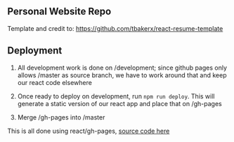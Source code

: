 Personal Website Repo
-----

Template and credit to: https://github.com/tbakerx/react-resume-template


Deployment
-----

1. All development work is done on /development; since github pages only allows /master as source branch, we have to work around that and keep our react code elsewhere

2. Once ready to deploy on development, run `npm run deploy`. This will generate a static version of our react app and place that on /gh-pages

3. Merge /gh-pages into /master

This is all done using react/gh-pages, [source code here](https://github.com/gitname/react-gh-pages)

